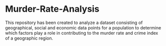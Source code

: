 # Murder-Rate-Analysis
This repository has been created to analyze a dataset consisting of geographical, social and economic data points for a population to determine which factors play a role in contributing to the murder rate and crime index of a geographic region.
